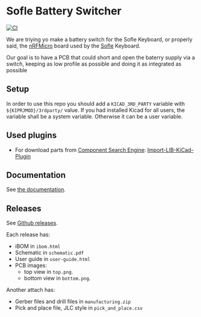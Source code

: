 
# Sofle Battery Switcher

[![CI](https://github.com/Supermanuu/BatterySwitcher/actions/workflows/release.yml/badge.svg?branch=main)](https://github.com/Supermanuu/BatterySwitcher/actions/workflows/release.yml)

We are triying yo make a battery switch for the Sofle Keyboard, or properly said, the [nRFMicro](https://github.com/joric/nrfmicro/tree/1.4) board used by the [Sofle](https://github.com/josefadamcik/SofleKeyboard) Keyboard.

Our goal is to have a PCB that could short and open the baterry supply via a switch, keeping as low profile as possible and doing it as integrated as possible

## Setup

In order to use this repo you should add a `KICAD_3RD_PARTY` variable with `${KIPRJMOD}/3rdparty/` value. If you had installed Kicad for all users, the variable shall be a system variable. Otherwise it can be a user variable.

## Used plugins

* For download parts from [Component Search Engine](https://componentsearchengine.com/): [Import-LIB-KiCad-Plugin](https://github.com/Steffen-W/Import-LIB-KiCad-Plugin)

## Documentation

See [the documentation](doc/user-guide.md).

## Releases

See [Github releases](https://github.com/Supermanuu/BatterySwitcher/releases).

Each release has:

* iBOM in `ibom.html`
* Schematic in `schematic.pdf`
* User guide in `user-guide.html`
* PCB images:
  * top view in `top.png`.
  * bottom view in `bottom.png`.

Another attach has:

* Gerber files and drill files in `manufacturing.zip`
* Pick and place file, JLC style in `pick_and_place.csv`
